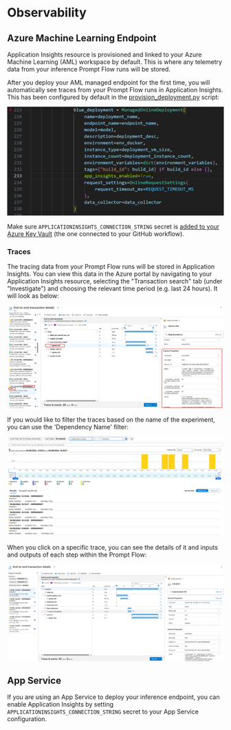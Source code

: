 # Observability

## Azure Machine Learning Endpoint

Application Insights resource is provisioned and linked to your Azure Machine Learning (AML) workspace by default. This is where any telemetry data from your inference Prompt Flow runs will be stored.

After you deploy your AML managed endpoint for the first time, you will automatically see traces from your Prompt Flow runs in Application Insights. This has been configured by default in the [provision_deployment.py](https://github.com/commercial-software-engineering/AIGA/tree/main/llmops/common/deployment/provision_deployment.py) script:

![alt text](./assets/provision_deployment.png)

Make sure `APPLICATIONINSIGHTS_CONNECTION_STRING` secret is [added to your Azure Key Vault](./github-secrets.md) (the one connected to your GitHub workflow).

### Traces

The tracing data from your Prompt Flow runs will be stored in Application Insights. You can view this data in the Azure portal by navigating to your Application Insights resource, selecting the "Transaction search" tab (under "Investigate") and choosing the relevant time period (e.g. last 24 hours). It will look as below:

![alt text](./assets/traces.png)

If you would like to filter the traces based on the name of the experiment, you can use the 'Dependency Name' filter:

![alt text](./assets/filter-by-exp-name.png)

When you click on a specific trace, you can see the details of it and inputs and outputs of each step within the Prompt Flow:

![alt text](./assets/trace-details.png)

## App Service

If you are using an App Service to deploy your inference endpoint, you can enable Application Insights by setting `APPLICATIONINSIGHTS_CONNECTION_STRING` secret to your App Service configuration.
